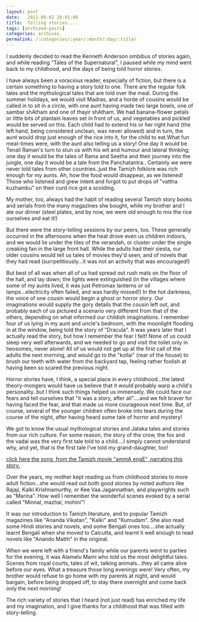 ```yaml
---
layout: post
date:	2011-08-02 20:01:00
title:  Telling stories....
tags: [archived-posts]
categories: archives
permalink: /:categories/:year/:month/:day/:title/
---
```

I suddenly decided to read the Kenneth Anderson ombibus of stories again, and while reading "Tales of the Supernatural", I paused while my mind went back to my childhood, and the days of being told horror stories.

I have always been  a voracious reader, especially of fiction, but there is a certain something to having a story told to one. There are the regular folk tales and the mythological tales that are told over the meal. During the summer holidays, we would visit Madras, and a horde of cousins would be called in to sit in a circle, with one aunt having made two large bowls, one of sambar shAtham and one of thayir shAtham. We had banana-flower petals or little bits of plantain leaves set in front of us, and vegetables and pickled would be served on this. Each child had to extend his or her right hand (the left hand, being considered unclean, was never allowed) and in turn, the aunt would drop just enough of the rice into it, for the child to eat.What fun meal-times were, with the aunt also telling us a story! One day it would be Tenali Raman's turn to stun us with his wit and humour and lateral thinking; one day it would be the tales of Rama and Seetha and their journey into the jungle, one day it would be a tale from the Panchatantra.. Certainly we were never told tales from other countries..just the Tamizh folklore was rich enough for my aunts. Ah, how the food would disappear, as we listened! Those who listened and grew intent and forgot to put drops of "vattha kuzhambu" on their curd rice got a scolding.

<lj-cut text="This is getting long...read more only if you wish to">

My mother, too, always had the habit of reading several Tamizh story books and serials from the many magazines she bought, while my brother and I ate our dinner (steel plates, and by now, we were old enough to mix the rice ourselves and eat it!)

But there were the story-telling sessions by our peers, too. These generally occurred in the afternoons when the heat drove even us children indoors, and we would lie under the tiles of the verandah, or cluster under the single creaking fan in the large front hall. While the adults had their siesta, our older cousins would tell us tales of movies they'd seen, and of novels that they had read (surrpetitiously...it was not an activity that was encouraged!) 

But best of all was when all of us had spread out rush mats on the floor of the hall, and lay down; the lights were extinguished (in the villages where some of my aunts lived, it was just Petromax lanterns or oil lamps...electricity often failed, and was hardly missed!) In the hot darkness, the voice of one cousin would begin a ghost or horror story. Our imaginations would supply the gory details that the cousin left out, and probably each of us pictured a scenario very different from that of the others, depending on what informed our childish imaginations. I remember four of us lying in my aunt and uncle's bedroom, with the moonlight flooding in at the window, being told the story of "Dracula". It was years later that I actually read the story, but how I remember the fear I felt! None of us could sleep very well afterwards, and we needed to go and visit the toilet only in twosomes, never alone! All of us would not get up at the first call of the adults the next morning, and would go to the "kollai" (rear of the house) to brush our teeth with water from the backyard tap, feeling rather foolish at having been so scared the previous night.

Horror stories have, I think, a special place in every childhood...the latest theory-mongers would have us believe that it would probably warp a child's personality..but I think such things helped us immensely. We could face our fears and tell ourselves that "it was a story, after all"....and we felt braver for having faced the fear, and that made us more courageous next time.  But, of course, several of the younger children often broke into tears during the course of the night, after having heard some tale of horror and mystery!

We got to know the usual mythological stories and Jataka tales and stories from our rich culture. For some reason, the story of the crow, the fox and the vadai was the very first tale told to a child....I simply cannot understand why, and yet, that is the first tale I've told my grand-daughter, too! 


<a href="http://www.musicplug.in/blog.php?blogid=7727"> click here the song, from the Tamizh movie "ammA engE", narrating this story. </a>


Over the years, my mother kept reading us from childhood stories to more adult fiction...she would read out both good stories by noted authors like Rajaji, Kalki Krishnamurthy, or Kee Vaa Jagannathan, and playwrights such as "Marina". How well I remember the wonderful scenes evoked by a serial called "Minnal, mazhai, mohini"!

 It was our introduction to Tamizh literature, and to popular Tamizh magazines like "Ananda Vikatan", "Kalki" and "Kumudam". She also read some Hindi stories and novels, and some Bengali ones too....she actually learnt Bengali when she moved to Calcutta, and learnt it well enough to read novels like "Anando Matth" in the original.

When we were left with a friend's family while our parents went to parties for the evening, it was Alamelu Mami who told us the most delightful tales. Scenes from royal courts, tales of wit, talking animals...they all came alive before our eyes. What a treasure those long evenings were! Very often, my brother would refuse to go home with my parents at night, and would bargain, before being dropped off, to stay there overnight and come back only the next morning!

</lj-cut>

The rich variety of stories that I heard (not just read) has enriched my life and my imagination, and I give thanks for a childhood that was filled with story-telling.
